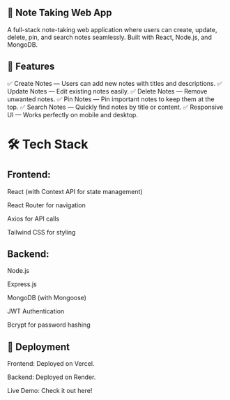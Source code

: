 ## 📝 Note Taking Web App

A full-stack note-taking web application where users can create, update, delete, pin, and search notes seamlessly. Built with React, Node.js, and MongoDB.

## 🚀 Features

✅ Create Notes — Users can add new notes with titles and descriptions.
✅ Update Notes — Edit existing notes easily.
✅ Delete Notes — Remove unwanted notes.
✅ Pin Notes — Pin important notes to keep them at the top.
✅ Search Notes — Quickly find notes by title or content.
✅ Responsive UI — Works perfectly on mobile and desktop.

# 🛠️ Tech Stack

## Frontend:

React (with Context API for state management)

React Router for navigation

Axios for API calls

Tailwind CSS for styling

## Backend:

Node.js

Express.js

MongoDB (with Mongoose)

JWT Authentication

Bcrypt for password hashing

## 🚀 Deployment

Frontend: Deployed on Vercel.

Backend: Deployed on Render.

Live Demo: Check it out here!